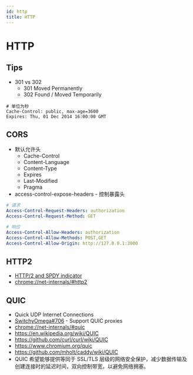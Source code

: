 ```yaml
---
id: http
title: HTTP
---
```


# HTTP

## Tips
* 301 vs 302
  * 301 Moved Permanently
  * 302 Found / Moved Temporarily


```
# 单位为秒
Cache-Control: public, max-age=3600
Expires: Thu, 01 Dec 2014 16:00:00 GMT
```

## CORS
* 默认允许头
  * Cache-Control
  * Content-Language
  * Content-Type
  * Expires
  * Last-Modified
  * Pragma
* access-control-expose-headers - 控制暴露头

```yaml
# 请求
Access-Control-Request-Headers: authorization
Access-Control-Request-Method: GET

# 响应
Access-Control-Allow-Headers: authorization
Access-Control-Allow-Methods: POST,GET
Access-Control-Allow-Origin: http://127.0.0.1:3000
```

## HTTP2
* [HTTP/2 and SPDY indicator](https://chrome.google.com/webstore/detail/http2-and-spdy-indicator/mpbpobfflnpcgagjijhmgnchggcjblin)
* [chrome://net-internals/#http2](chrome://net-internals/#http2)

## QUIC
* Quick UDP Internet Connections
* [SwitchyOmega#706](https://github.com/FelisCatus/SwitchyOmega/issues/706) - Support QUIC proxies
* [chrome://net-internals/#quic](chrome://net-internals/#quic)
* https://en.wikipedia.org/wiki/QUIC
* https://github.com/curl/curl/wiki/QUIC
* https://www.chromium.org/quic
* https://github.com/mholt/caddy/wiki/QUIC
* QUIC 希望能够提供等同于 SSL/TLS 层级的网络安全保护，减少数据传输及创建连接时的延迟时间，双向控制带宽，以避免网络拥塞。
